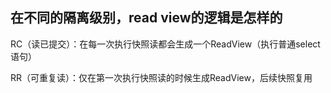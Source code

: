 ## 在不同的隔离级别，read view的逻辑是怎样的


RC（读已提交）：在每一次执行快照读都会生成一个ReadView（执行普通select语句）

RR（可重复读）：仅在第一次执行快照读的时候生成ReadView，后续快照复用